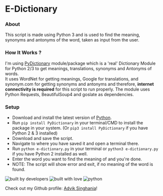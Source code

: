# E-Dictionary
### About
This script is made using Python 3 and is used to find the meaning, synonyms and antonyms of the word, taken as input from the user.

### How It Works ?
I'm using [PyDictionary](https://pypi.org/project/PyDictionary/) module/package which is a 'real' Dictionary Module for Python 2/3 to get meanings, translations, synonyms and Antonyms of words.<br>
It uses WordNet for getting meanings, Google for translations, and synonym.com for getting synonyms and antonyms and therefore, **internet connectivity is required** for this script to run properly.
The module uses Python Requests, BeautifulSoup4 and goslate as dependencies.

### Setup
*   Download and install the latest version of [Python](https://www.python.org).
*   Run `pip install PyDictionary` in your terminal/CMD to install the package in your system. (Or `pip3 install PyDictionary` if you have Python 2 & 3 installed)
*   Download and save the script.
*   Navigate to where you have saved it and open a terminal there.
*   Run `python e-dictionary.py` in your terminal or `python3 e-dictionary.py` if you have Python 2 installed as well.
*   Enter the word you want to find the meaning of and you're done.
*   NOTE: The script will show error and exit, if no meaning of the word is found.

![built by developers](http://ForTheBadge.com/images/badges/built-by-developers.svg)
![built with love](https://forthebadge.com/images/badges/built-with-love.svg)
![python](https://img.shields.io/badge/language-Python-orange?style=for-the-badge)

Check out my Github profile: [Advik Singhania](https://github.com/adviksinghania)!
